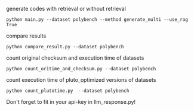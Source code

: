generate codes with retrieval or without retrieval

```
python main.py --dataset polybench --method generate_multi --use_rag True 
```

compare results

```
python compare_result.py --dataset polybench 
```

count original checksum and execution time of datasets

```
python count_oritime_and_checksum.py --dataset polybench 
```

count execution time of pluto_optimized versions of datasets

```
python count_plutotime.py  --dataset polybench 
```
Don't forget to fit in your api-key in llm_response.py!

